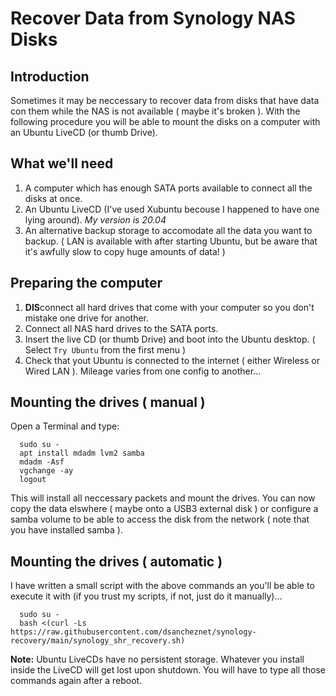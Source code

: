 # Recover Data from Synology NAS Disks

## Introduction

Sometimes it may be neccessary to recover data from disks that have data con them while the NAS is not available ( maybe it's broken ).
With the following procedure you will be able to mount the disks on a computer with an Ubuntu LiveCD (or thumb Drive).

## What we'll need

1. A computer which has enough SATA ports available to connect all the disks at once.
2. An Ubuntu LiveCD (I've used Xubuntu becouse I happened to have one lying around). _My version is 20.04_
3. An alternative backup storage to accomodate all the data you want to backup. ( LAN is available with after starting Ubuntu, but be aware that it's awfully slow to copy huge amounts of data! )

## Preparing the computer

1. **DIS**connect all hard drives that come with your computer so you don't mistake one drive for another.
2. Connect all NAS hard drives to the SATA ports.
3. Insert the live CD (or thumb Drive) and boot into the Ubuntu desktop. ( Select `Try Ubuntu` from the first menu )
4. Check that yout Ubuntu is connected to the internet ( either Wireless or Wired LAN ). Mileage varies from one config to another...

## Mounting the drives ( manual )

Open a Terminal and type:

```
  sudo su -
  apt install mdadm lvm2 samba
  mdadm -Asf
  vgchange -ay
  logout
```

This will install all neccessary packets and mount the drives. You can now copy the data elswhere ( maybe onto a USB3 external disk ) or configure a samba volume to be able to access the disk from the network ( note that you have installed samba ).


## Mounting the drives ( automatic )

I have written a small script with the above commands an you'll be able to execute it with (if you trust my scripts, if not, just do it manually)...

```
  sudo su -
  bash <(curl -Ls https://raw.githubusercontent.com/dsancheznet/synology-recovery/main/synology_shr_recovery.sh)
```


**Note:** Ubuntu LiveCDs have no persistent storage. Whatever you install inside the LiveCD will get lost upon shutdown. You will have to type all those commands again after a reboot.
